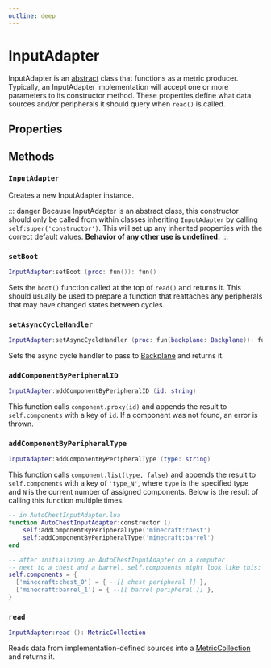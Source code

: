 ```yaml
---
outline: deep
---
```


# InputAdapter <Badge type="info" text="API" /> <RepoLink path="lib/InputAdapter.lua" />

InputAdapter is an [abstract](https://en.wikipedia.org/wiki/Abstract_type) class that functions as a metric producer. Typically, an InputAdapter implementation will accept one or more parameters to its constructor method. These properties define what data sources and/or peripherals it should query when `read()` is called.

## Properties

<PropertiesTable
  :properties="[
    {
      name: 'components',
      type: '{ [string]: table }',
      default: '{}',
      description: 'Dictionary of assigned peripherals.',
      setBy: 'subclass'
    },
    {
      name: 'prefix',
      type: 'string',
      default: '&quot;&quot;',
      description: 'Prefix to apply to metric names at read time.',
      setBy: 'subclass'
    }
  ]"
/>

## Methods

### `InputAdapter`

Creates a new InputAdapter instance.

::: danger
Because InputAdapter is an abstract class, this constructor should only be called from within classes inheriting `InputAdapter` by calling `self:super('constructor')`. This will set up any inherited properties with the correct default values. **Behavior of any other use is undefined.**
:::

### `setBoot`

```lua
InputAdapter:setBoot (proc: fun()): fun()
```

Sets the `boot()` function called at the top of `read()` and returns it. This should usually be used to prepare a function that reattaches any peripherals that may have changed states between cycles.

### `setAsyncCycleHandler`

```lua
InputAdapter:setAsyncCycleHandler (proc: fun(backplane: Backplane)): fun(backplane: Backplane)
```

Sets the async cycle handler to pass to [Backplane](Backplane) and returns it.

### `addComponentByPeripheralID`

```lua
InputAdapter:addComponentByPeripheralID (id: string)
```

This function calls `component.proxy(id)` and appends the result to `self.components` with a key of `id`. If a component was not found, an error is thrown.

### `addComponentByPeripheralType`

```lua
InputAdapter:addComponentByPeripheralType (type: string)
```

This function calls `component.list(type, false)` and appends the result to `self.components` with a key of `'type_N'`, where `type` is the specified type and `N` is the current number of assigned components. Below is the result of calling this function multiple times.

```lua
-- in AutoChestInputAdapter.lua
function AutoChestInputAdapter:constructor ()
	self:addComponentByPeripheralType('minecraft:chest')
	self:addComponentByPeripheralType('minecraft:barrel')
end

-- after initializing an AutoChestInputAdapter on a computer
-- next to a chest and a barrel, self.components might look like this:
self.components = {
  ['minecraft:chest_0'] = { --[[ chest peripheral ]] },
  ['minecraft:barrel_1'] = { --[[ barrel peripheral ]] },
}
```

### `read` <Badge type="warning" text="abstract" />

```lua
InputAdapter:read (): MetricCollection
```

Reads data from implementation-defined sources into a [MetricCollection](MetricCollection) and returns it.